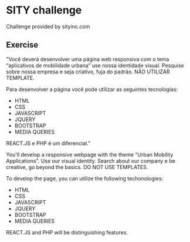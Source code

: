 # SITY challenge
Challenge provided by sityinc.com

## Exercise

"Você deverá desenvolver uma página web responsiva com o tema “aplicativos de mobilidade urbana” use nossa identidade visual. Pesquise sobre nossa empresa e seja criativo, fuja do padrão. NÃO UTILIZAR TEMPLATE.

Para desenvolver a página você pode utilizar as seguintes tecnologias:

- HTML
- CSS
- JAVASCRIPT
- JQUERY
- BOOTSTRAP
- MEDIA QUERIES

REACT.JS e PHP é um diferencial."

You'll develop a responsive webpage with the theme "Urban Mobility Applications". Use our visual identity. Search about our company e be creative, go beyond the basics. DO NOT USE TEMPLATES.

To develop the page, you can utilize the following techonologies:

- HTML
- CSS
- JAVASCRIPT
- JQUERY
- BOOTSTRAP
- MEDIA QUERIES

REACT.JS and PHP will be distinguishing features.
